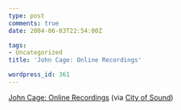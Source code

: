 ```yaml
---
type: post
comments: true
date: 2004-06-03T22:54:00Z

tags:
- Uncategorized
title: 'John Cage: Online Recordings'

wordpress_id: 361
---
```


[John Cage: Online Recordings](http://www.johncage.info/soundfiles/main.html) (via [City of Sound](http://www.cityofsound.com))
